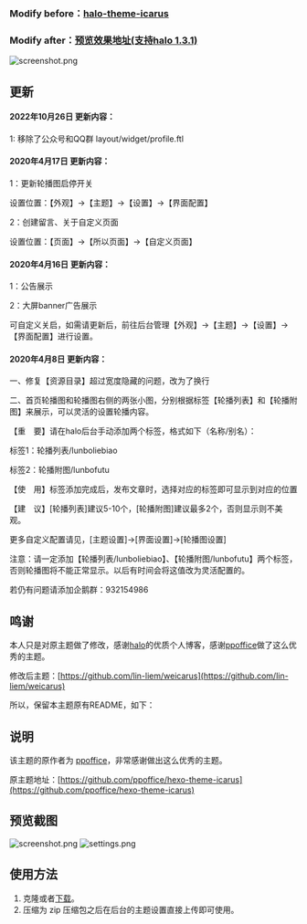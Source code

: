 <h3>Modify before：<a href="https://github.com/halo-dev/halo-theme-icarus" target="_blank">halo-theme-icarus</a></h3>
<h3>Modify after：<a href="https://www.uchaoting.com/" target="_blank">预览效果地址(支持halo 1.3.1)</a></h3>

![screenshot.png](https://github.com/lin-liem/weicarus/blob/master/screenshot.png)

## 更新

#### 2022年10月26日 更新内容：
1: 移除了公众号和QQ群 layout/widget/profile.ftl 

#### 2020年4月17日 更新内容：

1：更新轮播图启停开关

设置位置：【外观】->【主题】->【设置】->【界面配置】

2：创建留言、关于自定义页面

设置位置：【页面】->【所以页面】->【自定义页面】


#### 2020年4月16日 更新内容：

1：公告展示

2：大屏banner广告展示

可自定义关启，如需请更新后，前往后台管理【外观】->【主题】->【设置】->【界面配置】进行设置。



#### 2020年4月8日 更新内容：

一、修复【资源目录】超过宽度隐藏的问题，改为了换行

二、首页轮播图和轮播图右侧的两张小图，分别根据标签【轮播列表】和【轮播附图】来展示，可以灵活的设置轮播内容。

【重　要】请在halo后台手动添加两个标签，格式如下（名称/别名）：

标签1：轮播列表/lunboliebiao

标签2：轮播附图/lunbofutu

【使　用】标签添加完成后，发布文章时，选择对应的标签即可显示到对应的位置

【建　议】[轮播列表]建议5-10个，[轮播附图]建议最多2个，否则显示则不美观。

更多自定义配置请见，[主题设置]->[界面设置]->[轮播图设置]

注意：请一定添加【轮播列表/lunboliebiao】、【轮播附图/lunbofutu】两个标签，否则轮播图将不能正常显示。以后有时间会将这值改为灵活配置的。

若仍有问题请添加企鹅群：932154986


## 鸣谢
本人只是对原主题做了修改，感谢[halo](https://halo.run)的优质个人博客，感谢[ppoffice](https://github.com/ppoffice)做了这么优秀的主题。

修改后主题：[https://github.com/lin-liem/weicarus](https://github.com/lin-liem/weicarus)

所以，保留本主题原有README，如下：

## 说明

该主题的原作者为 [ppoffice](https://github.com/ppoffice)，非常感谢做出这么优秀的主题。

原主题地址：[https://github.com/ppoffice/hexo-theme-icarus](https://github.com/ppoffice/hexo-theme-icarus)

## 预览截图

![screenshot.png](https://i.loli.net/2019/08/24/qAZXw6Eo54PbQJ7.png)
![settings.png](https://i.loli.net/2019/08/24/7K6m3VZApyfhUqF.png)
## 使用方法

1. 克隆或者[下载](https://github.com/halo-dev/halo-theme-icarus/releases)。
2. 压缩为 zip 压缩包之后在后台的主题设置直接上传即可使用。
